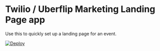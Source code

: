 # Twilio / Uberflip Marketing Landing Page app

Use this to quickly set up a landing page for an event.

[![Deploy](https://www.herokucdn.com/deploy/button.png)](https://heroku.com/deploy)